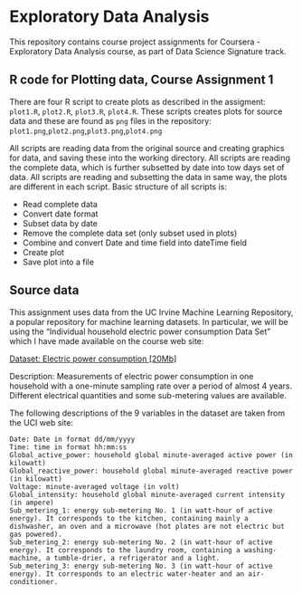 # Exploratory Data Analysis

This repository contains course project assignments for Coursera - Exploratory Data Analysis course, as part of Data Science Signature track.

## R code for Plotting data, Course Assignment 1

There are four R script to create plots as described in the assigment: `plot1.R`, `plot2.R`, `plot3.R`, `plot4.R`.
These scripts creates plots for source data and these are found as `png` files in the repository: `plot1.png`,`plot2.png`,`plot3.png`,`plot4.png`

All scripts are reading data from the original source and creating graphics for data, and saving these into the working directory. All scripts are reading the complete data, which is further subsetted by date into tow days set of data. All scripts are reading and subsetting the data in same way, the plots are different in each script. Basic structure of all scripts is:

- Read complete data
- Convert date format
- Subset data by date
- Remove the complete data set (only subset used in plots)
- Combine and convert Date and time field into dateTime field
- Create plot
- Save plot into a file

## Source data

This assignment uses data from the UC Irvine Machine Learning Repository, a popular repository for machine learning datasets. In particular, we will be using the “Individual household electric power consumption Data Set” which I have made available on the course web site:

[Dataset: Electric power consumption [20Mb]](https://d396qusza40orc.cloudfront.net/exdata%2Fdata%2Fhousehold_power_consumption.zip)

Description: Measurements of electric power consumption in one household with a one-minute sampling rate over a period of almost 4 years. Different electrical quantities and some sub-metering values are available.

The following descriptions of the 9 variables in the dataset are taken from the UCI web site:

    Date: Date in format dd/mm/yyyy
    Time: time in format hh:mm:ss
    Global_active_power: household global minute-averaged active power (in kilowatt)
    Global_reactive_power: household global minute-averaged reactive power (in kilowatt)
    Voltage: minute-averaged voltage (in volt)
    Global_intensity: household global minute-averaged current intensity (in ampere)
    Sub_metering_1: energy sub-metering No. 1 (in watt-hour of active energy). It corresponds to the kitchen, containing mainly a dishwasher, an oven and a microwave (hot plates are not electric but gas powered).
    Sub_metering_2: energy sub-metering No. 2 (in watt-hour of active energy). It corresponds to the laundry room, containing a washing-machine, a tumble-drier, a refrigerator and a light.
    Sub_metering_3: energy sub-metering No. 3 (in watt-hour of active energy). It corresponds to an electric water-heater and an air-conditioner.





